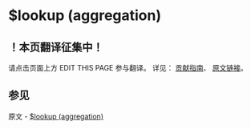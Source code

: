# $lookup (aggregation)

## ！本页翻译征集中！

请点击页面上方 EDIT THIS PAGE 参与翻译。
详见：
[贡献指南]( https://github.com/JinMuInfo/MongoDB-Manual-zh/blob/master/CONTRIBUTING.md )、
[原文链接](  https://docs.mongodb.com/manual/reference/operator/aggregation/lookup/  )。

## 参见

原文 - [$lookup (aggregation)]( https://docs.mongodb.com/manual/reference/operator/aggregation/lookup/ )

